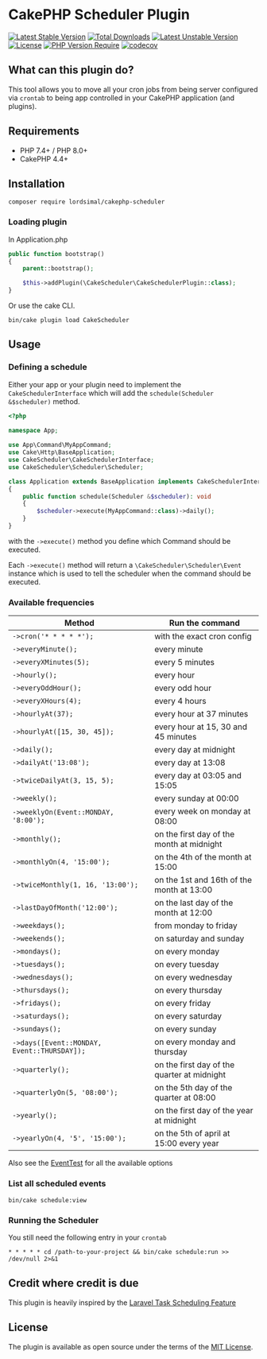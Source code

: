 # CakePHP Scheduler Plugin

[![Latest Stable Version](http://poser.pugx.org/lordsimal/cakephp-scheduler/v)](https://packagist.org/packages/lordsimal/cakephp-scheduler) [![Total Downloads](http://poser.pugx.org/lordsimal/cakephp-scheduler/downloads)](https://packagist.org/packages/lordsimal/cakephp-scheduler) [![Latest Unstable Version](http://poser.pugx.org/lordsimal/cakephp-scheduler/v/unstable)](https://packagist.org/packages/lordsimal/cakephp-scheduler) [![License](http://poser.pugx.org/lordsimal/cakephp-scheduler/license)](https://packagist.org/packages/lordsimal/cakephp-scheduler) [![PHP Version Require](http://poser.pugx.org/lordsimal/cakephp-scheduler/require/php)](https://packagist.org/packages/lordsimal/cakephp-scheduler)
[![codecov](https://codecov.io/github/LordSimal/cakephp-scheduler/branch/main/graph/badge.svg?token=XFRMhXp6S9)](https://codecov.io/github/LordSimal/cakephp-scheduler)

## What can this plugin do?

This tool allows you to move all your cron jobs from being server configured via `crontab` 
to being app controlled in your CakePHP application (and plugins).

## Requirements
- PHP 7.4+ / PHP 8.0+
- CakePHP 4.4+

## Installation
```
composer require lordsimal/cakephp-scheduler
```

### Loading plugin
In Application.php

```php
public function bootstrap()
{
    parent::bootstrap();

    $this->addPlugin(\CakeScheduler\CakeSchedulerPlugin::class);
}
```

Or use the cake CLI.
```
bin/cake plugin load CakeScheduler
```

## Usage

### Defining a schedule

Either your app or your plugin need to implement the `CakeSchedulerInterface`
which will add the `schedule(Scheduler &$scheduler)` method.

```php
<?php
 
namespace App;

use App\Command\MyAppCommand;
use Cake\Http\BaseApplication;
use CakeScheduler\CakeSchedulerInterface;
use CakeScheduler\Scheduler\Scheduler;

class Application extends BaseApplication implements CakeSchedulerInterface
{
    public function schedule(Scheduler &$scheduler): void
    {
        $scheduler->execute(MyAppCommand::class)->daily();
    }
}
```

with the `->execute()` method you define which Command should be executed.

Each `->execute()` method will return a `\CakeScheduler\Scheduler\Event` instance which 
is used to tell the scheduler when the command should be executed.

### Available frequencies

| Method                                      | Run the command                             |
|---------------------------------------------|---------------------------------------------|
| `->cron('* * * * *');`                      | with the exact cron config                  |
| `->everyMinute();`                          | every minute                                |
| `->everyXMinutes(5);`                       | every 5 minutes                             |
| `->hourly();`                               | every hour                                  |
| `->everyOddHour();`                         | every odd hour                              |
| `->everyXHours(4);`                         | every 4 hours                               |
| `->hourlyAt(37);`                           | every hour at 37 minutes                    |
| `->hourlyAt([15, 30, 45]);`                 | every hour at 15, 30 and 45 minutes         |
| `->daily();`                                | every day at midnight                       |
| `->dailyAt('13:08');`                       | every day at 13:08                          |
| `->twiceDailyAt(3, 15, 5);`                 | every day at 03:05 and 15:05                |
| `->weekly();`                               | every sunday at 00:00                       |
| `->weeklyOn(Event::MONDAY, '8:00');`        | every week on monday at 08:00               |
| `->monthly();`                              | on the first day of the month at midnight   |
| `->monthlyOn(4, '15:00');`                  | on the 4th of the month at 15:00            |
| `->twiceMonthly(1, 16, '13:00');`           | on the 1st and 16th of the month at 13:00   |
| `->lastDayOfMonth('12:00');`                | on the last day of the month at 12:00       |
| `->weekdays();`                             | from monday to friday                       |
| `->weekends();`                             | on saturday and sunday                      |
| `->mondays();`                              | on every monday                             |
| `->tuesdays();`                             | on every tuesday                            |
| `->wednesdays();`                           | on every wednesday                          |
| `->thursdays();`                            | on every thursday                           |
| `->fridays();`                              | on every friday                             |
| `->saturdays();`                            | on every saturday                           |
| `->sundays();`                              | on every sunday                             |
| `->days([Event::MONDAY, Event::THURSDAY]);` | on every monday and thursday                |
| `->quarterly();`                            | on the first day of the quarter at midnight |
| `->quarterlyOn(5, '08:00');`                | on the 5th day of the quarter at 08:00      |
| `->yearly();`                               | on the first day of the year at midnight    |
| `->yearlyOn(4, '5', '15:00');`              | on the 5th of april at 15:00 every year     |

Also see the [EventTest](https://github.com/LordSimal/cakephp-scheduler/blob/main/tests/TestCase/Scheduler/EventTest.php) 
for all the available options

### List all scheduled events

```
bin/cake schedule:view
```

### Running the Scheduler

You still need the following entry in your `crontab`

```
* * * * * cd /path-to-your-project && bin/cake schedule:run >> /dev/null 2>&1
```

## Credit where credit is due
This plugin is heavily inspired by the [Laravel Task Scheduling Feature](https://laravel.com/docs/10.x/scheduling)

## License
The plugin is available as open source under the terms of the [MIT License](https://github.com/lordsimal/cakephp-scheduler/blob/main/LICENSE).